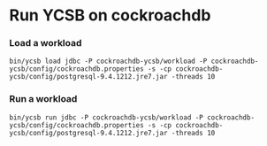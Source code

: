 # Run YCSB on cockroachdb

### Load a workload
```
bin/ycsb load jdbc -P cockroachdb-ycsb/workload -P cockroachdb-ycsb/config/cockroachdb.properties -s -cp cockroachdb-ycsb/config/postgresql-9.4.1212.jre7.jar -threads 10
```

### Run a workload
```
bin/ycsb run jdbc -P cockroachdb-ycsb/workload -P cockroachdb-ycsb/config/cockroachdb.properties -s -cp cockroachdb-ycsb/config/postgresql-9.4.1212.jre7.jar -threads 10
```
